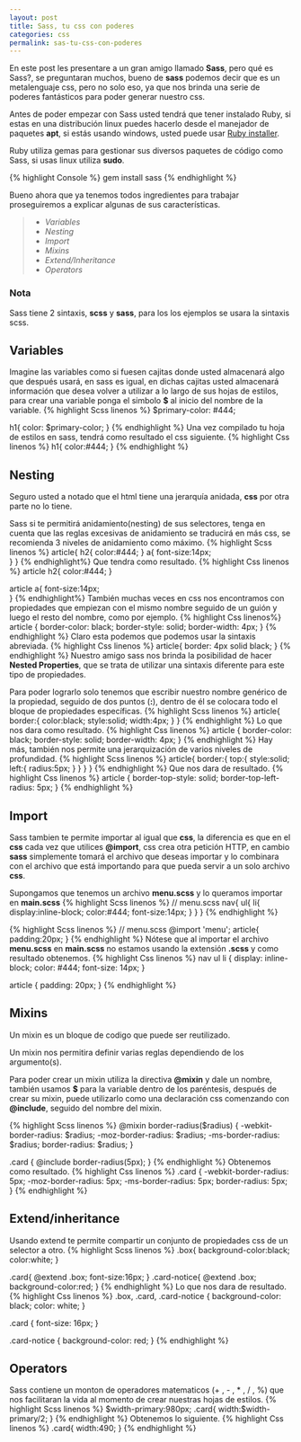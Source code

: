 ```yaml
---
layout: post
title: Sass, tu css con poderes
categories: css
permalink: sas-tu-css-con-poderes
---
```

En este post les presentare a un gran amigo llamado **Sass**, pero qué es Sass?, se preguntaran muchos, bueno de **sass** podemos decir que es un metalenguaje css, pero no solo eso, ya que nos brinda una serie de poderes fantásticos para poder generar nuestro css.

Antes de poder empezar con Sass usted tendrá que tener instalado Ruby, si estas en una distribución linux puedes hacerlo desde el manejador de paquetes **apt**, si estás usando windows, usted puede usar [Ruby installer][1].

Ruby utiliza gemas para gestionar sus diversos paquetes de código como Sass, si usas linux utiliza **sudo**.

{% highlight Console %}
gem install sass
{% endhighlight %}

Bueno ahora que ya tenemos todos ingredientes para trabajar proseguiremos a explicar algunas de sus características.

> - *Variables*
> - *Nesting*
> - *Import*
> - *Mixins*
> - *Extend/Inheritance*
> - *Operators*

### Nota
Sass tiene 2 sintaxis, **scss** y **sass**, para los los ejemplos se usara la sintaxis scss.

## Variables
Imagine las variables como si fuesen cajitas donde usted almacenará algo que después usará, en sass es igual, en dichas cajitas usted almacenará información que desea volver a utilizar a lo largo de sus hojas de estilos, para crear una variable ponga el simbolo **$** al inicio del nombre de la variable.
{% highlight Scss linenos %}
$primary-color: #444;

h1{
  color: $primary-color;
}
{% endhighlight %}
Una vez compilado tu hoja de estilos en sass, tendrá como resultado el css siguiente.
{% highlight Css linenos %}
h1{
  color:#444;
}
{% endhighlight %}
## Nesting
Seguro usted a notado que el html tiene una jerarquía anidada, **css** por otra parte no lo tiene.

Sass si te permitirá anidamiento(nesting) de sus selectores, tenga en cuenta que las reglas excesivas de anidamiento se traducirá en más css, se recomienda 3 niveles de anidamiento como máximo.
{% highlight Scss linenos %}
article{
  h2{
    color:#444;
  }
  a{
    font-size:14px;  
  }
}
{% endhighlight%}
Que tendra como resultado.
{% highlight Css linenos %}
article h2{
  color:#444;
}

article a{
  font-size:14px;  
}
{% endhighlight%}
También muchas veces en css nos encontramos con propiedades que empiezan con el mismo nombre seguido de un guión y luego el resto del nombre, como por ejemplo.
{% highlight Css linenos%}
article {
  border-color: black;
  border-style: solid;
  border-width: 4px;
}
{% endhighlight %}
Claro esta  podemos que podemos usar la sintaxis abreviada.
{% highlight Css linenos %}
article{
  border: 4px solid black;
}
{% endhighlight %}
Nuestro amigo sass nos brinda la posibilidad de  hacer **Nested Properties**, que se trata de utilizar una sintaxis diferente para este tipo de propiedades.

Para poder lograrlo solo tenemos que escribir nuestro nombre genérico de la propiedad, seguido de dos puntos (**:**), dentro de él  se colocara todo el bloque de propiedades específicas.
{% highlight Scss linenos %}
article{
  border:{
    color:black;
    style:solid;
    width:4px;
  }
}
{% endhighlight %}
Lo que nos dara como resultado.
{% highlight Css linenos %}
article {
  border-color: black;
  border-style: solid;
  border-width: 4px;
}
{% endhighlight %}
Hay más, también nos permite una jerarquización de varios niveles de profundidad.
{% highlight Scss linenos %}
article{
  border:{
    top:{
      style:solid;
      left:{
        radius:5px;
      }
    }
  }
}
{% endhighlight %}
Que nos dara de resultado.
{% highlight Css linenos %}
article {
  border-top-style: solid;
  border-top-left-radius: 5px;
}
{% endhighlight %}
## Import
Sass tambien te permite importar al igual que **css**, la diferencia es que en el **css** cada vez que utilices **@import**, css crea otra petición HTTP, en cambio **sass** simplemente tomará el archivo que deseas importar y lo combinara con el archivo que está importando para que pueda servir a un solo archivo **css**.

Supongamos que tenemos un archivo **menu.scss** y lo queramos importar en **main.scss**
{% highlight Scss linenos %}
// menu.scss
nav{
  ul{
    li{
      display:inline-block;
      color:#444;
      font-size:14px; 
    }
  }
}
{% endhighlight %}

{% highlight Scss linenos %}
// menu.scss
@import 'menu';
article{
    padding:20px;
}
{% endhighlight %}
Nótese que al importar el archivo **menu.scss** en **main.scss** no estamos usando la extensión **.scss** y como resultado obtenemos.
{% highlight Css linenos %}
nav ul li {
  display: inline-block;
  color: #444;
  font-size: 14px; 
}

article {
  padding: 20px; 
}
{% endhighlight %}
## Mixins
Un mixin es un bloque de codigo que puede ser reutilizado.

Un mixin nos permitira definir varias reglas dependiendo de los argumento(s).

Para poder crear un mixin utiliza la directiva **@mixin** y dale un nombre, también usamos **$** para la variable dentro de los paréntesis, después de crear su mixin, puede utilizarlo como una declaración css comenzando con **@include**, seguido del nombre del mixin.

{% highlight Scss linenos %}
@mixin border-radius($radius) {
  -webkit-border-radius: $radius;
     -moz-border-radius: $radius;
      -ms-border-radius: $radius;
          border-radius: $radius;
}

.card { 
  @include border-radius(5px); 
}
{% endhighlight %}
Obtenemos como resultado.
{% highlight Css linenos %}
.card {
  -webkit-border-radius: 5px;
  -moz-border-radius: 5px;
  -ms-border-radius: 5px;
  border-radius: 5px; 
}
{% endhighlight %}
## Extend/inheritance
Usando extend te permite compartir un conjunto de propiedades css de un selector a otro.
{% highlight Scss linenos %}
.box{
  background-color:black;
  color:white;
}

.card{
  @extend .box;
  font-size:16px;
}
.card-notice{
  @extend .box;
  background-color:red;
}
{% endhighlight %}
Lo que nos dara de resultado.
{% highlight Css linenos %}
.box, .card, .card-notice {
  background-color: black;
  color: white;
}

.card {
  font-size: 16px;
}

.card-notice {
  background-color: red;
}
{% endhighlight %}
## Operators
Sass contiene un monton de operadores matematicos (+ , - , * , / , %) que nos facilitaran la vida al momento de crear nuestras hojas de estilos.
{% highlight Scss linenos %}
$width-primary:980px; 
.card{
    width:$width-primary/2;
}
{% endhighlight %}
Obtenemos lo siguiente.
{% highlight Css linenos %}
.card{
    width:490;
}
{% endhighlight %}

[1]:http://rubyinstaller.org/
